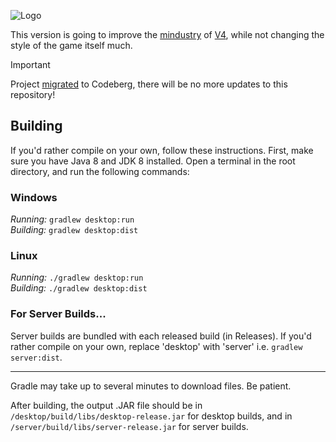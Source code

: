 ![Logo](https://i.imgur.com/LLlfrzb.png)

This version is going to improve the [mindustry](https://github.com/Anuken/Mindustry) of [V4](https://github.com/Anuken/Mindustry/releases/tag/v63), while not changing the style of the game itself much.

> [!IMPORTANT]
>
> Project [migrated](https://codeberg.org/Acemany/MindustryV4) to Codeberg, there will be no more updates to this repository!

## Building

If you'd rather compile on your own, follow these instructions.
First, make sure you have Java 8 and JDK 8 installed. Open a terminal in the root directory, and run the following commands:

### Windows

_Running:_ `gradlew desktop:run`  
_Building:_ `gradlew desktop:dist`

### Linux

_Running:_ `./gradlew desktop:run`  
_Building:_ `./gradlew desktop:dist`

### For Server Builds...

Server builds are bundled with each released build (in Releases). If you'd rather compile on your own, replace 'desktop' with 'server' i.e. `gradlew server:dist`.

---

Gradle may take up to several minutes to download files. Be patient.

After building, the output .JAR file should be in `/desktop/build/libs/desktop-release.jar` for desktop builds, and in `/server/build/libs/server-release.jar` for server builds.
